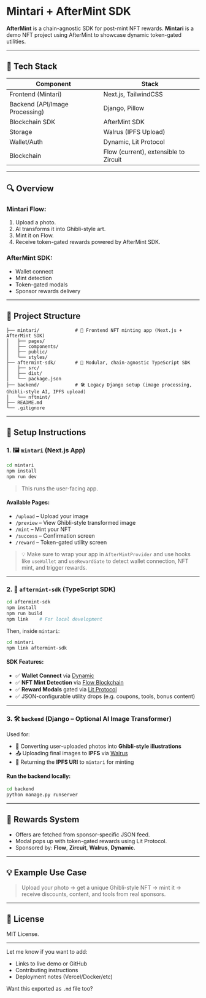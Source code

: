# Mintari + AfterMint SDK

**AfterMint** is a chain-agnostic SDK for post-mint NFT rewards.
**Mintari** is a demo NFT project using AfterMint to showcase dynamic token-gated utilities.

---

## 🧩 Tech Stack

| Component                      | Stack                                 |
| ------------------------------ | ------------------------------------- |
| Frontend (Mintari)             | Next.js, TailwindCSS                  |
| Backend (API/Image Processing) | Django, Pillow                        |
| Blockchain SDK                 | AfterMint SDK                         |
| Storage                        | Walrus (IPFS Upload)                  |
| Wallet/Auth                    | Dynamic, Lit Protocol                 |
| Blockchain                     | Flow (current), extensible to Zircuit |

---

## 🔍 Overview

### Mintari Flow:

1. Upload a photo.
2. AI transforms it into Ghibli-style art.
3. Mint it on Flow.
4. Receive token-gated rewards powered by AfterMint SDK.

### AfterMint SDK:

* Wallet connect
* Mint detection
* Token-gated modals
* Sponsor rewards delivery

---

## 📁 Project Structure

```
├── mintari/             # 🎨 Frontend NFT minting app (Next.js + AfterMint SDK)
│   ├── pages/
│   ├── components/
│   ├── public/
│   └── styles/
├── aftermint-sdk/       # 🔌 Modular, chain-agnostic TypeScript SDK
│   ├── src/
│   ├── dist/
│   └── package.json
├── backend/             # 🛠️ Legacy Django setup (image processing, Ghibli-style AI, IPFS upload)
│   └── nftmint/
├── README.md
└── .gitignore

```

---

## 🚀 Setup Instructions

### 1. 🖼️ `mintari` (Next.js App)

```bash
cd mintari
npm install
npm run dev
```

> This runs the user-facing app.

#### Available Pages:

* `/upload` – Upload your image
* `/preview` – View Ghibli-style transformed image
* `/mint` – Mint your NFT
* `/success` – Confirmation screen
* `/reward` – Token-gated utility screen

> 💡 Make sure to wrap your app in `AfterMintProvider` and use hooks like `useWallet` and `useRewardGate` to detect wallet connection, NFT mint, and trigger rewards.

---

### 2. 🔌 `aftermint-sdk` (TypeScript SDK)

```bash
cd aftermint-sdk
npm install
npm run build
npm link    # For local development
```

Then, inside `mintari`:

```bash
cd mintari
npm link aftermint-sdk
```

#### SDK Features:

* ✅ **Wallet Connect** via [Dynamic](https://www.dynamic.xyz/)
* ✅ **NFT Mint Detection** via [Flow Blockchain](https://flow.com/)
* ✅ **Reward Modals** gated via [Lit Protocol](https://litprotocol.com/)
* ✅ JSON-configurable utility drops (e.g. coupons, tools, bonus content)

---

### 3. 🛠️ `backend` (Django – Optional AI Image Transformer)

Used for:

* 🎨 Converting user-uploaded photos into **Ghibli-style illustrations**
* 📤 Uploading final images to **IPFS** via [Walrus](https://docs.walrus.ai/)
* 🔗 Returning the **IPFS URI** to `mintari` for minting

#### Run the backend locally:

```bash
cd backend
python manage.py runserver
```

---

## 🎁 Rewards System

* Offers are fetched from sponsor-specific JSON feed.
* Modal pops up with token-gated rewards using Lit Protocol.
* Sponsored by: **Flow**, **Zircuit**, **Walrus**, **Dynamic**.

---

## 💡 Example Use Case

> Upload your photo → get a unique Ghibli-style NFT → mint it → receive discounts, content, and tools from real sponsors.

---

## 📜 License

MIT License.

---

Let me know if you want to add:

* Links to live demo or GitHub
* Contributing instructions
* Deployment notes (Vercel/Docker/etc)

Want this exported as `.md` file too?
